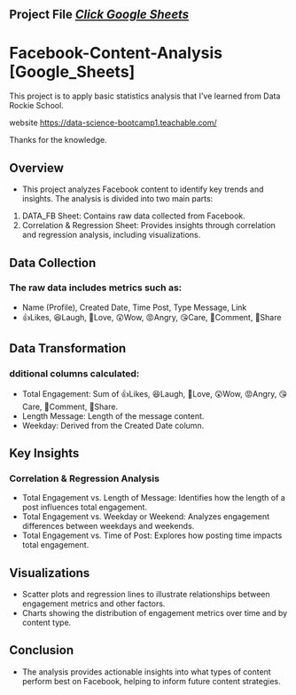 
## Project File [_Click Google Sheets_](https://docs.google.com/spreadsheets/d/1NFU3mjpCw4_WSIZ_LB3ApUeL7Yf63T4XtRNYwyDLN-4/edit?usp=sharing)

# Facebook-Content-Analysis [Google_Sheets]

This project is to apply basic statistics analysis that I've learned from Data Rockie School.

website https://data-science-bootcamp1.teachable.com/

Thanks for the knowledge.

## Overview
- This project analyzes Facebook content to identify key trends and insights. The analysis is divided into two main parts:

1. DATA_FB Sheet: Contains raw data collected from Facebook.
2. Correlation & Regression Sheet: Provides insights through correlation and regression analysis, including visualizations.

## Data Collection
### The raw data includes metrics such as:
- Name (Profile), Created Date, Time Post, Type Message, Link
- 👍Likes, 😆Laugh, 💖Love, 😲Wow, 😡Angry, 😘Care, 💬Comment, 📲Share

## Data Transformation
### dditional columns calculated:
- Total Engagement: Sum of 👍Likes, 😆Laugh, 💖Love, 😲Wow, 😡Angry, 😘Care, 💬Comment, 📲Share.
- Length Message: Length of the message content.
- Weekday: Derived from the Created Date column.

## Key Insights
### Correlation & Regression Analysis
- Total Engagement vs. Length of Message: Identifies how the length of a post influences total engagement.
- Total Engagement vs. Weekday or Weekend: Analyzes engagement differences between weekdays and weekends.
- Total Engagement vs. Time of Post: Explores how posting time impacts total engagement.

## Visualizations
- Scatter plots and regression lines to illustrate relationships between engagement metrics and other factors.
- Charts showing the distribution of engagement metrics over time and by content type.

## Conclusion
- The analysis provides actionable insights into what types of content perform best on Facebook, helping to inform future content strategies.

